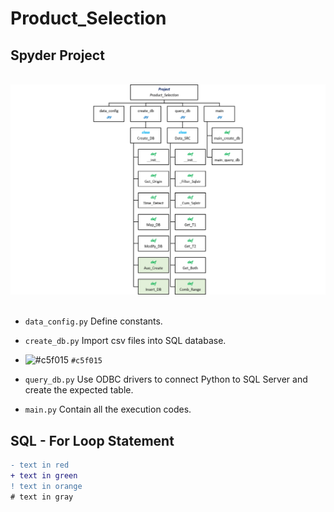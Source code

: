 # Product_Selection

## Spyder Project
<br>
<div align=center><img src="https://github.com/lclh813/Product_Selection/blob/master/0_Pic/P_0_Project_Structure.png"/></div>
<br>

- ```data_config.py``` Define constants.
- ```create_db.py``` Import csv files into SQL database.
- ![#c5f015](https://placehold.it/15/c5f015/000000?text=+) `#c5f015`



- ```query_db.py``` Use ODBC drivers to connect Python to SQL Server and create the expected table.
- ```main.py``` Contain all the execution codes.

## SQL - For Loop Statement



```diff
- text in red
+ text in green
! text in orange
# text in gray
```
